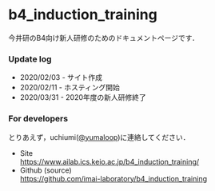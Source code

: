 # b4_induction_training

今井研のB4向け新人研修のためのドキュメントページです．

### Update log

- 2020/02/03 - サイト作成
- 2020/02/11 - ホスティング開始
- 2020/03/31 - 2020年度の新人研修終了

### For developers

とりあえず，uchiumi([@yumaloop](https://github.com/yumaloop))に連絡してください．

- Site<br>
https://www.ailab.ics.keio.ac.jp/b4_induction_training/
- Github (source)<br>
https://github.com/imai-laboratory/b4_induction_training 
